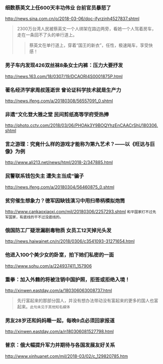 ### 细数蔡英文上任600天丰功伟业 台前官员暴怒了
http://news.sina.com.cn/o/2018-03-06/doc-ifyrzinh4527837.shtml
>2300万台湾人民被蔡英文一个人绑架在路边两旁，看她一个人驾着房车，走在一条回不了头的单行道上。
>>蔡英文在单行道上，穿着“国王的新衣”，任性，极速飚车，享受快感！
### 男子车内发现426双丝袜8条女士内裤：压力大要抒发
http://news.163.com/18/0307/19/DCAORI4S0001875P.html
### 著名经济学家周叔莲逝世 曾论证科学技术就是生产力
http://news.ifeng.com/a/20180308/56557091_0.shtml
### 非遗”文化登大雅之堂 民间剪纸高等学府受热捧
http://photo.cctv.com/2018/03/06/PHOAk3Y9BOQYhzEnCAACrShU180306.shtml
### 言之游理：究竟什么样的游戏才能称为第九艺术？——以《旺达与巨像》为例
http://www.ali213.net/news/html/2018-2/347885.html
### 民警联系钱包失主 遭失主当成“骗子
http://news.ifeng.com/a/20180304/56460875_0.shtml
### 贫穷催生想象力？德军因缺钱演习中用扫帚柄模拟炮筒
http://www.cankaoxiaoxi.com/mil/20180306/2257293.shtml
`和平国家打不过先军国家，有底线的干不过没底线的。`
### 俄国防工厂疑泄漏剧毒物质 女员工12天掉光头发
http://news.haiwainet.cn/n/2018/0306/c3541093-31271654.html
### 他进入100个美少女的卧室，拍下她们私密的一面
http://www.sohu.com/a/224937411_157906
### 重拳：加入外籍的将被注销中国护照，拒签或拒绝入境！
http://xinwen.eastday.com/a/180306063008737.html
>先行富起来的那部分国人，并没有想办法带动没有富起来的更多的国人也富起来。`此句未见于其他知名媒体`
### 男友28岁还和妈妈睡一起，每晚9点必须回家报道
http://xinwen.eastday.com/a/n180306081527798.html
### 普京：俄大幅提升军力并期待与各国发展友好关系
http://www.xinhuanet.com/mil/2018-03/02/c_129820785.htm